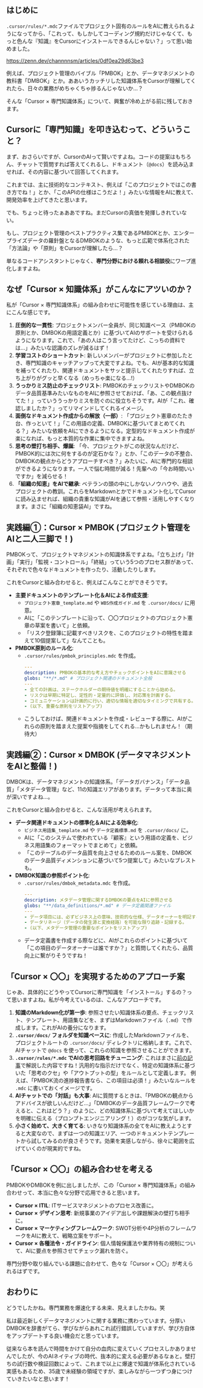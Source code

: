 ## はじめに

`.cursor/rules/*.mdc`ファイルでプロジェクト固有のルールをAIに教えられるようになってから、「これって、もしかしてコーディング規約だけじゃなくて、もっと色んな『知識』をCursorにインストールできるんじゃない？」って思い始めました。

https://zenn.dev/channnnsm/articles/0df0ea29d63be3

例えば、プロジェクト管理のバイブル「PMBOK」とか、データマネジメントの教科書「DMBOK」とか。ああいうカッチリした知識体系をCursorが理解してくれたら、日々の業務がめちゃくちゃ捗るんじゃないか…？

そんな「Cursor × 専門知識体系」について、興奮が冷め上がる前に残しておきます。

## Cursorに「専門知識」を叩き込むって、どういうこと？

まず、おさらいですが、CursorのAIって賢いですよね。コードの提案はもちろん、チャットで質問すれば答えてくれるし、ドキュメント（`@docs`）を読み込ませれば、その内容に基づいて回答してくれます。

これまでは、主に技術的なコンテキスト、例えば「このプロジェクトではこの書き方でね！」とか、「このAPIの仕様はこうだよ！」みたいな情報をAIに教えて、開発効率を上げてきたと思います。

でも、ちょっと待ったぁああですね。まだCursorの真価を発揮しきれていない。

もし、プロジェクト管理のベストプラクティス集であるPMBOKとか、エンタープライズデータの羅針盤となるDMBOKのような、もっと広範で体系化された「方法論」や「原則」をCursorが理解したら…？

単なるコードアシスタントじゃなく、**専門分野における頼れる相談役**にワープ進化しますよね。

## なぜ「Cursor × 知識体系」がこんなにアツいのか？

私が「Cursor × 専門知識体系」の組み合わせに可能性を感じている理由は、主にこんな感じです。

1.  **圧倒的な一貫性**:
    プロジェクトメンバー全員が、同じ知識ベース（PMBOKの原則とか、DMBOKの用語定義とか）に基づいてAIのサポートを受けられるようになります。これで、「あの人はこう言ってたけど、こっちの資料では…」みたいな認識のズレが減るはず！
2.  **学習コストのショートカット**:
    新しいメンバーがプロジェクトに参加したとき、専門知識のキャッチアップって大変ですよね。でも、AIが基本的な知識を補ってくれたり、関連ドキュメントをサッと提示してくれたりすれば、立ち上がりがグッと早くなる（めっちゃ楽になる...!）
4.  **うっかりミス防止のチェックリスト**:
    PMBOKのチェックリストやDMBOKのデータ品質基準みたいなものをAIに参照させておけば、「あ、この観点抜けてた！」っていううっかりミスを防ぐのに役立ちそうです。AIが「これ、確認しましたか？」ってリマインドしてくれるイメージ。
5.  **面倒なドキュメント作成からの解放（一部）**:
    「プロジェクト憲章のたたき台、作っといて！」「この用語の定義、DMBOKに基づいてまとめてくれる？」みたいな依頼をAIにできるようになる。定型的なドキュメント作成が楽になれば、もっと本質的な作業に集中できますよね。
6.  **思考の壁打ち相手、爆誕**:
    「今、プロジェクトがこの状況なんだけど、PMBOK的には次に何をするのが定石かな？」とか、「このデータの不整合、DMBOKの観点からどうアプローチすべき？」みたいに、AIに専門的な相談ができるようになります。一人で悩む時間が減る！先輩への「今お時間いいですか」を減らせる！
7.  **「組織の知恵」をAIで継承**:
    ベテランの頭の中にしかないノウハウや、過去プロジェクトの教訓。これらをMarkdownとかでドキュメント化してCursorに読み込ませれば、組織の貴重な知識がAIを通じて参照・活用しやすくなります。まさに「組織の知恵袋AI」ですね。

## 実践編①：Cursor × PMBOK (プロジェクト管理をAIと二人三脚で！)

PMBOKって、プロジェクトマネジメントの知識体系ですよね。「立ち上げ」「計画」「実行」「監視・コントロール」「終結」っていう5つのプロセス群があって、それぞれで色々なドキュメントを作ったり、活動したりします。

これをCursorと組み合わせると、例えばこんなことができそうです。

*   **主要ドキュメントのテンプレート化＆AIによる作成支援**:
    *   `プロジェクト憲章_template.md` や `WBS作成ガイド.md` を `.cursor/docs/` に用意。
    *   AIに「このテンプレートに沿って、〇〇プロジェクトのプロジェクト憲章の草案を書いて」と依頼。
    *   「リスク登録簿に記載すべきリスクを、このプロジェクトの特性を踏まえて10個提案して」なんてことも。
*   **PMBOK原則のルール化**:
    *   `.cursor/rules/pmbok_principles.mdc` を作成。
        ```yaml
        ---
        description: PMBOKの基本的な考え方やチェックポイントをAIに意識させる
        globs: "**/*.md" # プロジェクト関連のドキュメント全般
        ---
        - 全ての計画は、ステークホルダーの期待値を明確にすることから始める。
        - リスクは早期に特定し、定性的・定量的に評価し、対応策を計画する。
        - コミュニケーションは計画的に行い、適切な情報を適切なタイミングで共有する。
        - (以下、重要な原則をリストアップ)
        ```
    *   こうしておけば、関連ドキュメントを作成・レビューする際に、AIがこれらの原則を踏まえた提案や指摘をしてくれる…かもしれません！（期待大）

## 実践編②：Cursor × DMBOK (データマネジメントをAIと整備！)

DMBOKは、データマネジメントの知識体系。「データガバナンス」「データ品質」「メタデータ管理」など、11の知識エリアがあります。データって本当に奥が深いですよね…。

これをCursorと組み合わせると、こんな活用が考えられます。

*   **データ関連ドキュメントの標準化＆AIによる効率化**:
    *   `ビジネス用語集_template.md` や `データ定義標準.md` を `.cursor/docs/` に。
    *   AIに「このシステムで使われている『顧客』という用語の定義を、ビジネス用語集のフォーマットでまとめて」と依頼。
    *   「このテーブルのデータ品質を向上させるためのルール案を、DMBOKのデータ品質ディメンションに基づいて5つ提案して」みたいなブレストも。
*   **DMBOK知識の参照ポイント化**:
    *   `.cursor/rules/dmbok_metadata.mdc` を作成。
        ```yaml
        ---
        description: メタデータ管理に関するDMBOKの要点をAIに参照させる
        globs: "**/data_definitions/*.md" # データ定義関連ファイル
        ---
        - データ項目には、必ずビジネス上の意味、技術的な仕様、データオーナーを明記する。
        - データリネージ（データの発生源と変換経路）を可能な限り追跡・記録する。
        - (以下、メタデータ管理の重要なポイントをリストアップ)
        ```
    *   データ定義書を作成する際などに、AIがこれらのポイントに基づいて「この項目のデータオーナーは誰ですか？」と質問してくれたら、品質向上に繋がりそうですね！

## 「Cursor × 〇〇」を実現するためのアプローチ案

じゃあ、具体的にどうやってCursorに専門知識を「インストール」するの？って思いますよね。私が今考えているのは、こんなアプローチです。

1.  **知識のMarkdown化が第一歩**:
    参照させたい知識体系の要点、チェックリスト、テンプレート、用語集などを、まずはMarkdownファイル（`.md`）で作成します。これがAIの養分になります。
2.  **`.cursor/docs/` フォルダを知識ベースに**:
    作成したMarkdownファイルを、プロジェクトルートの `.cursor/docs/` ディレクトリに格納します。これで、AIチャットで `@docs` を使って、これらの知識を参照させることができます。
3.  **`.cursor/rules/*.mdc` でAIの思考回路をチューニング**:
    これはまさに[前の記事](https://zenn.dev/channnnsm/articles/0df0ea29d63be3)で解説した内容ですね！汎用的な指示だけでなく、特定の知識体系に基づいた「思考のクセ」や「アウトプットの型」をルールとして定義します。
    例えば、「PMBOK流の進捗報告書なら、この項目は必須！」みたいなルールを `.mdc` に書いておくイメージです。
4.  **AIチャットでの「対話」も大事**:
    AIに質問するときは、「PMBOKの観点からアドバイスが欲しいんだけど…」「DMBOKのデータ品質フレームワークで考えると、これはどう？」のように、どの知識体系に基づいて考えてほしいかを明確に伝える（プロンプトエンジニアリング！）のがコツな気がします。
5.  **小さく始めて、大きく育てる**:
    いきなり知識体系の全てをAIに教えようとすると大変なので、まずは一つの知識エリア、一つのドキュメントテンプレートから試してみるのが良さそうです。効果を実感しながら、徐々に範囲を広げていくのが現実的ですね。

## 「Cursor × 〇〇」の組み合わせを考える

PMBOKやDMBOKを例に出しましたが、この「Cursor × 専門知識体系」の組み合わせって、本当に色々な分野で応用できると思います。

*   **Cursor × ITIL**: ITサービスマネジメントのプロセス改善に。
*   **Cursor × デザイン思考**: 新規事業のアイデア出しや課題解決の壁打ち相手に。
*   **Cursor × マーケティングフレームワーク**: SWOT分析や4P分析のフレームワークをAIに教えて、戦略立案をサポート。
*   **Cursor × 各種法令・ガイドライン**: 個人情報保護法や業界特有の規制について、AIに要点を参照させてチェック漏れを防ぐ。

専門分野や取り組んでいる課題に合わせて、色々な「Cursor × 〇〇」が考えられるはずです。

## おわりに

どうでしたかね。専門業務を爆速化する未来、見えましたかね。笑

私は最近新しくデータマネジメントに関する業務に携わっています。分厚いDMBOKを辞書がてら、学びながらあれこれ試行錯誤していますが、学び方自体をアップデートする良い機会だと思っています。

従来なら本を読んで時間をかけて自分の血肉に変えていくプロセスしかありませんでしたが、今のAIネイティブの時代、抜本的に変える必要があるなぁと。壁打ちの試行数や検証回数によって、これまで以上に爆速で知識が体系化されている実感もあるため、35歳で未経験の領域ですが、楽しみながら一つずつ身につけていきたいなと思います！